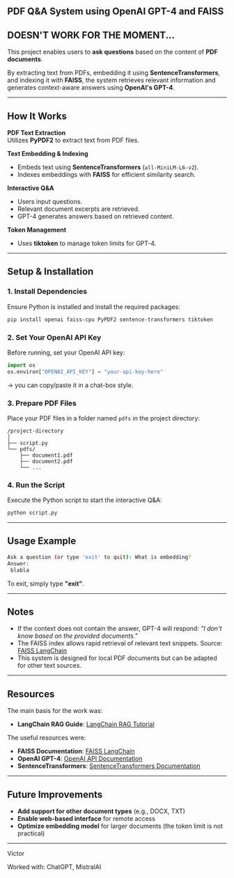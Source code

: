 ## PDF Q&A System using OpenAI GPT-4 and FAISS
## DOESN'T WORK FOR THE MOMENT...

This project enables users to **ask questions** based on the content of **PDF documents**. 

By extracting text from PDFs, embedding it using **SentenceTransformers**, and indexing it with **FAISS**, the system retrieves relevant information and generates context-aware answers using **OpenAI's GPT-4**.

---

## How It Works

**PDF Text Extraction**  
  Utilizes **PyPDF2** to extract text from PDF files.

**Text Embedding & Indexing**  
  - Embeds text using **SentenceTransformers** (`all-MiniLM-L6-v2`).
  - Indexes embeddings with **FAISS** for efficient similarity search.

**Interactive Q&A**  
  - Users input questions.
  - Relevant document excerpts are retrieved.
  - GPT-4 generates answers based on retrieved content.

**Token Management**  
  - Uses **tiktoken** to manage token limits for GPT-4.

---

## Setup & Installation

### 1. Install Dependencies

Ensure Python is installed and install the required packages:

```bash
pip install openai faiss-cpu PyPDF2 sentence-transformers tiktoken
```

### 2. Set Your OpenAI API Key

Before running, set your OpenAI API key:

```python
import os
os.environ["OPENAI_API_KEY"] = "your-api-key-here"
```
-> you can copy/paste it in a chat-box style.

### 3. Prepare PDF Files

Place your PDF files in a folder named `pdfs` in the project directory:

```
/project-directory
│
├── script.py
└── pdfs/
    ├── document1.pdf
    ├── document2.pdf
    └── ...
```

### 4. Run the Script

Execute the Python script to start the interactive Q&A:

```bash
python script.py
```

---

## Usage Example

```bash
Ask a question (or type 'exit' to quit): What is embedding?
Answer:
 blabla
```

To exit, simply type **"exit"**.

---

## Notes

- If the context does not contain the answer, GPT-4 will respond:
  *"I don't know based on the provided documents."*  
- The FAISS index allows rapid retrieval of relevant text snippets.
Source: [FAISS LangChain](https://python.langchain.com/docs/integrations/vectorstores/faiss/)
- This system is designed for local PDF documents but can be adapted for other text sources.  

---

## Resources

The main basis for the work was:
- **LangChain RAG Guide**: [LangChain RAG Tutorial](https://python.langchain.com/docs/tutorials/rag/)

The useful resources were:
- **FAISS Documentation**: [FAISS LangChain](https://python.langchain.com/docs/integrations/vectorstores/faiss/)  
- **OpenAI GPT-4**: [OpenAI API Documentation](https://beta.openai.com/docs/api-reference/introduction)  
- **SentenceTransformers**: [SentenceTransformers Documentation](https://www.sbert.net/)  

---

## Future Improvements

- **Add support for other document types** (e.g., DOCX, TXT)  
- **Enable web-based interface** for remote access  
- **Optimize embedding model** for larger documents (the token limit is not practical)

---

Victor

Worked with: ChatGPT, MistralAI
